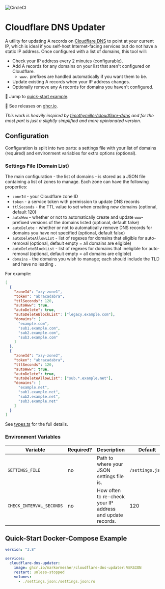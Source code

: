 ![CircleCI](https://img.shields.io/circleci/build/github/markormesher/cloudflare-dns-updater)

# Cloudflare DNS Updater

A utility for updating A records on [Cloudflare DNS](https://www.cloudflare.com/en-gb/dns/) to point at your current IP, which is ideal if you self-host Internet-facing services but do not have a static IP address. Once configured with a list of domains, this tool will:

- Check your IP address every 2 minutes (configurable).
- Add A records for any domains on your list that aren't configured on Cloudflare.
  - `www.` prefixes are handled automatically if you want them to be.
- Update existing A records when your IP address changes.
- Optionally remove any A records for domains you haven't configured.

:rocket: Jump to [quick-start example](#quick-start-docker-compose-example).

:whale: See releases on [ghcr.io](https://ghcr.io/markormesher/cloudflare-dns-updater).

_This work is heavily inspired by [timothymiller/cloudflare-ddns](https://github.com/timothymiller/cloudflare-ddns) and for the most part is just a slightly simplified and more opinionated version._

## Configuration

Configuration is split into two parts: a settings file with your list of domains (required) and environment variables for extra options (optional).

### Settings File (Domain List)

The main configuration - the list of domains - is stored as a JSON file containing a list of zones to manage. Each zone can have the following properties:

- `zoneId` - your Cloudflare zone ID
- `token` - a service token with permission to update DNS records
- `ttlSeconds` - the TTL value to set when creating new domains (optional, default 120)
- `autoWww` - whether or not to automatically create and update `www`-prefixed versions of the domains listed (optional, default false)
- `autoDelete` - whether or not to automatically remove DNS records for domains you have not specified (optional, default false)
- `autoDeleteAllowList` - list of regexes for domains that eligible for auto-removal (optional, default empty = all domains are eligible)
- `autoDeleteBlockList` - list of regexes for domains that ineligible for auto-removal (optional, default empty = all domains are eligible)
- `domains` - the domains you wish to manage; each should include the TLD and have no leading `.`

For example:

```json
[
  {
    "zoneId": "xzy-zone1",
    "token": "abracadabra",
    "ttlSeconds": 120,
    "autoWww": true,
    "autoDelete": true,
    "autoDeleteBlockList": ["legacy.example.com"],
    "domains": [
      "example.com",
      "sub1.example.com",
      "sub2.example.com",
      "sub3.example.com"
    ]
  },
  {
    "zoneId": "xzy-zone2",
    "token": "abracadabra",
    "ttlSeconds": 120,
    "autoWww": true,
    "autoDelete": true,
    "autoDeleteAllowList": ["sub.*.example.net"],
    "domains": [
      "example.net",
      "sub1.example.net",
      "sub2.example.net",
      "sub3.example.net"
    ]
  }
]
```

See [types.ts](./src/types.ts) for the full details.

### Environment Variables

| Variable                 | Required? | Description                                               | Default          |
| ------------------------ | --------- | --------------------------------------------------------- | ---------------- |
| `SETTINGS_FILE`          | no        | Path to where your JSON settings file is.                 | `/settings.json` |
| `CHECK_INTERVAL_SECONDS` | no        | How often to re-check your IP address and update records. | 120              |

## Quick-Start Docker-Compose Example

```yaml
version: "3.8"

services:
  cloudflare-dns-updater:
    image: ghcr.io/markormesher/cloudflare-dns-updater:VERSION
    restart: unless-stopped
    volumes:
      - ./settings.json:/settings.json:ro
```
